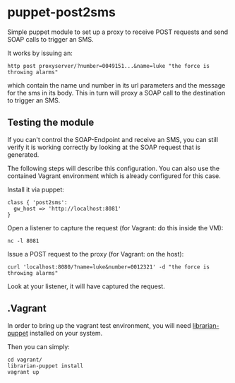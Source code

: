 # puppet-post2sms

Simple puppet module to set up a proxy to receive POST requests and send SOAP calls to trigger an SMS.

It works by issuing an:

    http post proxyserver/?number=0049151...&name=luke "the force is throwing alarms"

which contain the name und number in its url parameters and the message for the sms in its body. This in turn will proxy a SOAP call to the destination to trigger an SMS.

## Testing the module

If you can't control the SOAP-Endpoint and receive an SMS, you can still verify it is working correctly by looking at the SOAP request that is generated.

The following steps will describe this configuration. You can also use the contained Vagrant environment which is already configured for this case.

Install it via puppet:

    class { 'post2sms':
      gw_host => 'http://localhost:8081'
    }

Open a listener to capture the request (for Vagrant: do this inside the VM):

    nc -l 8081

Issue a POST request to the proxy (for Vagrant: on the host):

    curl 'localhost:8080/?name=luke&number=0012321' -d "the force is throwing alarms"

Look at your listener, it will have captured the request.

## .Vagrant

In order to bring up the vagrant test environment, you will need [librarian-puppet](https://github.com/rodjek/librarian-puppet) installed on your system.

Then you can simply:

    cd vagrant/
    librarian-puppet install
    vagrant up
